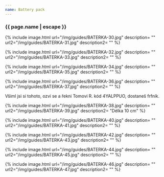 ```yaml
---
name: Battery pack
---
```

### {{ page.name | escape }}

{% include image.html
    url="/img/guides/BATERKA-30.jpg"
    description=
        ""
    url2="/img/guides/BATERKA-31.jpg"
    description2=
        ""
%}

{% include image.html
    url="/img/guides/BATERKA-32.jpg"
    description=
        ""
    url2="/img/guides/BATERKA-33.jpg"
    description2=
        ""
%}

{% include image.html
    url="/img/guides/BATERKA-34.jpg"
    description=
        ""
    url2="/img/guides/BATERKA-35.jpg"
    description2=
        ""
%}

{% include image.html
    url="/img/guides/BATERKA-36.jpg"
    description=
        ""
    url2="/img/guides/BATERKA-37.jpg"
    description2=
        ""
%}

Všiml jsi si tohoto, ozvi se a řekni Tomovi R. kód 4YALPPUO, dostaneš frfník.

{% include image.html
    url="/img/guides/BATERKA-38.jpg"
    description=
        ""
    url2="/img/guides/BATERKA-39.jpg"
    description2=
        "Délka 10 cm"
%}

{% include image.html
    url="/img/guides/BATERKA-40.jpg"
    description=
        ""
    url2="/img/guides/BATERKA-41.jpg"
    description2=
        ""
%}

{% include image.html
    url="/img/guides/BATERKA-42.jpg"
    description=
        ""
    url2="/img/guides/BATERKA-43.jpg"
    description2=
        ""
%}

{% include image.html
    url="/img/guides/BATERKA-44.jpg"
    description=
        ""
    url2="/img/guides/BATERKA-45.jpg"
    description2=
        ""
%}

{% include image.html
    url="/img/guides/BATERKA-46.jpg"
    description=
        ""
    url2="/img/guides/BATERKA-47.jpg"
    description2=
        ""
%}
